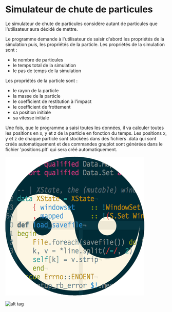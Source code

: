 # Simulateur de chute de particules

Le simulateur de chute de particules considère autant de particules que l'utilisateur aura décidé de mettre.

Le programme demande à l'utilisateur de saisir d'abord les propriétés de la simulation puis, les propriétés de la particle.
Les propriétés de la simulation sont :
- le nombre de particules
- le temps total de la simulation
- le pas de temps de la simulation

Les propriétés de la particle sont :
- le rayon de la particle
- la masse de la particle
- le coefficient de restitution à l'impact
- le coefficient de frottement
- sa position initiale
- sa vitesse initiale

Une fois, que le programme a saisi toutes les données, il va calculer toutes les positions en x, y et z de la particle en fonction du temps. 
Les positions x, y et z de chaque particle sont stockées dans des fichiers .data qui sont créés automatiquement et des commandes gnuplot sont générées
dans le fichier 'positions.plt' qui sera créé automatiquement. 

[![solarized dualmode](https://github.com/altercation/solarized/raw/master/img/solarized-yinyang.png)](#features)

![alt tag](https://i.imgur.com/sQoF3VN.gif)
